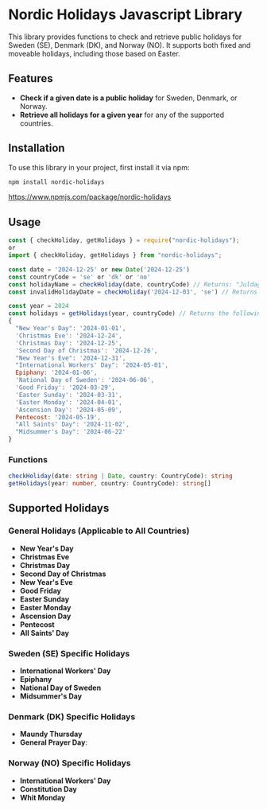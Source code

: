 # Nordic Holidays Javascript Library

This library provides functions to check and retrieve public holidays for Sweden (SE), Denmark (DK), and Norway (NO). It supports both fixed and moveable holidays, including those based on Easter.

## Features

- **Check if a given date is a public holiday** for Sweden, Denmark, or Norway.
- **Retrieve all holidays for a given year** for any of the supported countries.

## Installation

To use this library in your project, first install it via npm:

```sh
npm install nordic-holidays
```
https://www.npmjs.com/package/nordic-holidays

## Usage
```javascript
const { checkHoliday, getHolidays } = require("nordic-holidays");
or
import { checkHoliday, getHolidays } from "nordic-holidays";

const date = '2024-12-25' or new Date('2024-12-25')
const countryCode = 'se' or 'dk' or 'no'
const holidayName = checkHoliday(date, countryCode) // Returns: "Juldagen"
const invalidHolidayDate = checkHoliday('2024-12-03', 'se') // Returns empty string: ""

const year = 2024
const holidays = getHolidays(year, countryCode) // Returns the following object:
{
  "New Year's Day": '2024-01-01',
  'Christmas Eve': '2024-12-24',
  'Christmas Day': '2024-12-25',
  'Second Day of Christmas': '2024-12-26',
  "New Year's Eve": '2024-12-31',
  "International Workers' Day": '2024-05-01',
  Epiphany: '2024-01-06',
  'National Day of Sweden': '2024-06-06',
  'Good Friday': '2024-03-29',
  'Easter Sunday': '2024-03-31',
  'Easter Monday': '2024-04-01',
  'Ascension Day': '2024-05-09',
  Pentecost: '2024-05-19',
  "All Saints' Day": '2024-11-02',
  "Midsummer's Day": '2024-06-22'
}
```
### Functions
```typescript
checkHoliday(date: string | Date, country: CountryCode): string
getHolidays(year: number, country: CountryCode): string[]
```

## Supported Holidays

### General Holidays (Applicable to All Countries)

- **New Year's Day**
- **Christmas Eve**
- **Christmas Day**
- **Second Day of Christmas**
- **New Year's Eve**
- **Good Friday**
- **Easter Sunday**
- **Easter Monday**
- **Ascension Day**
- **Pentecost**
- **All Saints' Day**

### Sweden (SE) Specific Holidays

- **International Workers' Day**
- **Epiphany**
- **National Day of Sweden**
- **Midsummer's Day**

### Denmark (DK) Specific Holidays

- **Maundy Thursday**
- **General Prayer Day**:

### Norway (NO) Specific Holidays

- **International Workers' Day**
- **Constitution Day**
- **Whit Monday**
